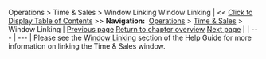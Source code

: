 ﻿
Operations > Time & Sales > Window Linking
Window Linking
| << [Click to Display Table of Contents](timeandsales_windowlinking.md) >> **Navigation:**     [Operations](operations-1.md) > [Time & Sales](time__sales-1.md) > Window Linking | [Previous page](timeandsales_properties-1.md) [Return to chapter overview](time__sales-1.md) [Next page](trade_performance-1.md) |
| --- | --- |
Please see the [Window Linking](linking_windows-1.md) section of the Help Guide for more information on linking the Time & Sales window.
